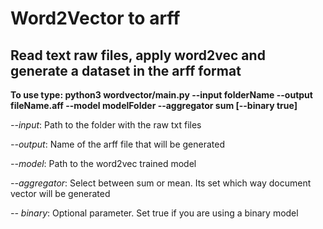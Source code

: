# Word2Vector to arff

## Read text raw files, apply word2vec and generate a dataset in the arff format 


**To use type: python3 wordvector/main.py --input folderName --output fileName.aff --model modelFolder --aggregator sum [--binary true]**

*--input*: Path to the folder with the raw txt files

*--output*: Name of the arff file that will be generated

*--model*: Path to the word2vec trained model

*--aggregator*: Select between sum or mean. Its set which way document vector will be generated

*-- binary*: Optional parameter. Set true if you are using a binary model 
